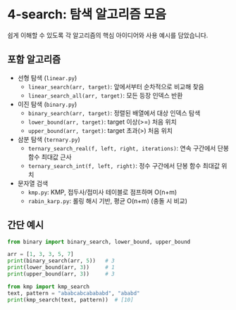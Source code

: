 # 4-search: 탐색 알고리즘 모음

쉽게 이해할 수 있도록 각 알고리즘의 핵심 아이디어와 사용 예시를 담았습니다.

## 포함 알고리즘

- 선형 탐색 (`linear.py`)
  - `linear_search(arr, target)`: 앞에서부터 순차적으로 비교해 찾음
  - `linear_search_all(arr, target)`: 모든 등장 인덱스 반환
- 이진 탐색 (`binary.py`)
  - `binary_search(arr, target)`: 정렬된 배열에서 대상 인덱스 탐색
  - `lower_bound(arr, target)`: target 이상(>=) 처음 위치
  - `upper_bound(arr, target)`: target 초과(>) 처음 위치
- 삼분 탐색 (`ternary.py`)
  - `ternary_search_real(f, left, right, iterations)`: 연속 구간에서 단봉 함수 최대값 근사
  - `ternary_search_int(f, left, right)`: 정수 구간에서 단봉 함수 최대값 위치
- 문자열 검색
  - `kmp.py`: KMP, 접두사/접미사 테이블로 점프하며 O(n+m)
  - `rabin_karp.py`: 롤링 해시 기반, 평균 O(n+m) (충돌 시 비교)

## 간단 예시

```python
from binary import binary_search, lower_bound, upper_bound

arr = [1, 3, 3, 5, 7]
print(binary_search(arr, 5))   # 3
print(lower_bound(arr, 3))     # 1
print(upper_bound(arr, 3))     # 3
```

```python
from kmp import kmp_search
text, pattern = "ababcabcabababd", "ababd"
print(kmp_search(text, pattern))  # [10]
```

